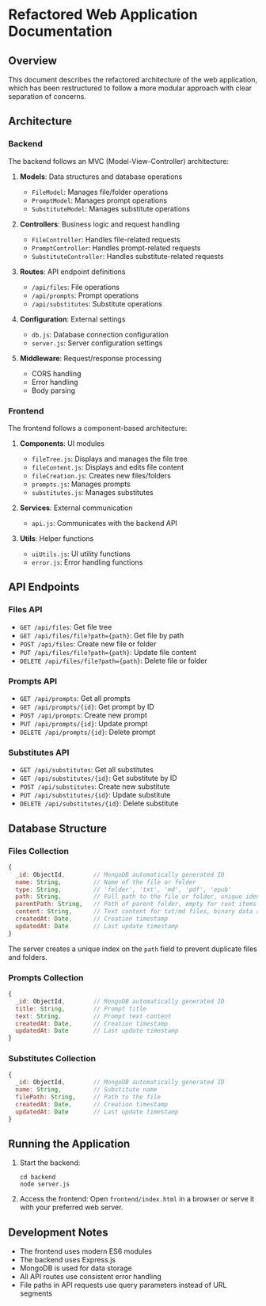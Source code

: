 # Refactored Web Application Documentation

## Overview

This document describes the refactored architecture of the web application, which has been restructured to follow a more modular approach with clear separation of concerns.

## Architecture

### Backend

The backend follows an MVC (Model-View-Controller) architecture:

1. **Models**: Data structures and database operations
   - `FileModel`: Manages file/folder operations
   - `PromptModel`: Manages prompt operations
   - `SubstituteModel`: Manages substitute operations

2. **Controllers**: Business logic and request handling
   - `FileController`: Handles file-related requests
   - `PromptController`: Handles prompt-related requests
   - `SubstituteController`: Handles substitute-related requests

3. **Routes**: API endpoint definitions
   - `/api/files`: File operations
   - `/api/prompts`: Prompt operations
   - `/api/substitutes`: Substitute operations

4. **Configuration**: External settings
   - `db.js`: Database connection configuration
   - `server.js`: Server configuration settings

5. **Middleware**: Request/response processing
   - CORS handling
   - Error handling
   - Body parsing

### Frontend

The frontend follows a component-based architecture:

1. **Components**: UI modules
   - `fileTree.js`: Displays and manages the file tree
   - `fileContent.js`: Displays and edits file content
   - `fileCreation.js`: Creates new files/folders
   - `prompts.js`: Manages prompts
   - `substitutes.js`: Manages substitutes

2. **Services**: External communication
   - `api.js`: Communicates with the backend API

3. **Utils**: Helper functions
   - `uiUtils.js`: UI utility functions
   - `error.js`: Error handling functions

## API Endpoints

### Files API

- `GET /api/files`: Get file tree
- `GET /api/files/file?path={path}`: Get file by path
- `POST /api/files`: Create new file or folder
- `PUT /api/files/file?path={path}`: Update file content
- `DELETE /api/files/file?path={path}`: Delete file or folder

### Prompts API

- `GET /api/prompts`: Get all prompts
- `GET /api/prompts/{id}`: Get prompt by ID
- `POST /api/prompts`: Create new prompt
- `PUT /api/prompts/{id}`: Update prompt
- `DELETE /api/prompts/{id}`: Delete prompt

### Substitutes API

- `GET /api/substitutes`: Get all substitutes
- `GET /api/substitutes/{id}`: Get substitute by ID
- `POST /api/substitutes`: Create new substitute
- `PUT /api/substitutes/{id}`: Update substitute
- `DELETE /api/substitutes/{id}`: Delete substitute

## Database Structure

### Files Collection

```javascript
{
  _id: ObjectId,        // MongoDB automatically generated ID
  name: String,         // Name of the file or folder
  type: String,         // 'folder', 'txt', 'md', 'pdf', 'epub'
  path: String,         // Full path to the file or folder, unique identifier
  parentPath: String,   // Path of parent folder, empty for root items
  content: String,      // Text content for txt/md files, binary data reference for pdf/epub
  createdAt: Date,      // Creation timestamp
  updatedAt: Date       // Last update timestamp
}
```

The server creates a unique index on the `path` field to prevent duplicate files and folders.

### Prompts Collection

```javascript
{
  _id: ObjectId,        // MongoDB automatically generated ID
  title: String,        // Prompt title
  text: String,         // Prompt text content
  createdAt: Date,      // Creation timestamp
  updatedAt: Date       // Last update timestamp
}
```

### Substitutes Collection

```javascript
{
  _id: ObjectId,        // MongoDB automatically generated ID
  name: String,         // Substitute name
  filePath: String,     // Path to the file
  createdAt: Date,      // Creation timestamp
  updatedAt: Date       // Last update timestamp
}
```

## Running the Application

1. Start the backend:
   ```
   cd backend
   node server.js
   ```

2. Access the frontend:
   Open `frontend/index.html` in a browser or serve it with your preferred web server.

## Development Notes

- The frontend uses modern ES6 modules
- The backend uses Express.js
- MongoDB is used for data storage
- All API routes use consistent error handling
- File paths in API requests use query parameters instead of URL segments
